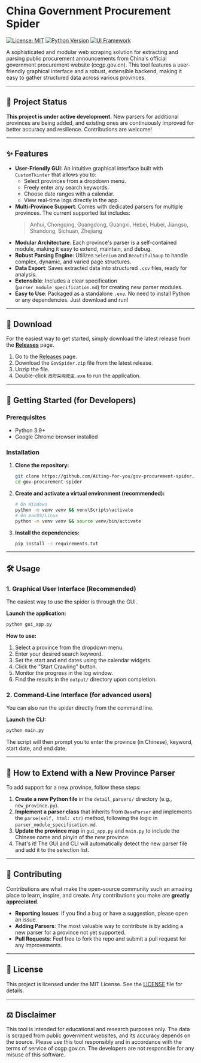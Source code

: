 # China Government Procurement Spider

[![License: MIT](https://img.shields.io/badge/License-MIT-yellow.svg)](https://opensource.org/licenses/MIT)
[![Python Version](https://img.shields.io/badge/python-3.9+-blue.svg)](https://www.python.org/downloads/)
[![UI Framework](https://img.shields.io/badge/UI-CustomTkinter-blue)](https://github.com/TomSchimansky/CustomTkinter)

A sophisticated and modular web scraping solution for extracting and parsing public procurement announcements from China's official government procurement website (ccgp.gov.cn). This tool features a user-friendly graphical interface and a robust, extensible backend, making it easy to gather structured data across various provinces.

---

## 🌟 Project Status

**This project is under active development.** New parsers for additional provinces are being added, and existing ones are continuously improved for better accuracy and resilience. Contributions are welcome!

---

## ✨ Features

- **User-Friendly GUI**: An intuitive graphical interface built with `CustomTkinter` that allows you to:
    - Select provinces from a dropdown menu.
    - Freely enter any search keywords.
    - Choose date ranges with a calendar.
    - View real-time logs directly in the app.
- **Multi-Province Support**: Comes with dedicated parsers for multiple provinces. The current supported list includes:
    > Anhui, Chongqing, Guangdong, Guangxi, Hebei, Hubei, Jiangsu, Shandong, Sichuan, Zhejiang
- **Modular Architecture**: Each province's parser is a self-contained module, making it easy to extend, maintain, and debug.
- **Robust Parsing Engine**: Utilizes `Selenium` and `BeautifulSoup` to handle complex, dynamic, and varied page structures.
- **Data Export**: Saves extracted data into structured `.csv` files, ready for analysis.
- **Extensible**: Includes a clear specification (`parser_module_specification.md`) for creating new parser modules.
- **Easy to Use**: Packaged as a standalone `.exe`. No need to install Python or any dependencies. Just download and run!

---

## 💾 Download

For the easiest way to get started, simply download the latest release from the **[Releases](https://github.com/Aiting-for-you/gov-procurement-spider/releases)** page.

1.  Go to the [Releases](https://github.com/Aiting-for-you/gov-procurement-spider/releases) page.
2.  Download the `GovSpider.zip` file from the latest release.
3.  Unzip the file.
4.  Double-click `政府采购爬虫.exe` to run the application.

---

## 🚀 Getting Started (for Developers)

### Prerequisites

- Python 3.9+
- Google Chrome browser installed

### Installation

1.  **Clone the repository:**
    ```bash
    git clone https://github.com/Aiting-for-you/gov-procurement-spider.git
    cd gov-procurement-spider
    ```

2.  **Create and activate a virtual environment (recommended):**
    ```bash
    # On Windows
    python -m venv venv && venv\Scripts\activate
    # On macOS/Linux
    python -m venv venv && source venv/bin/activate
    ```

3.  **Install the dependencies:**
    ```bash
    pip install -r requirements.txt
    ```

---

## 🛠️ Usage

### 1. Graphical User Interface (Recommended)

The easiest way to use the spider is through the GUI.

**Launch the application:**
```bash
python gui_app.py
```

**How to use:**
1.  Select a province from the dropdown menu.
2.  Enter your desired search keyword.
3.  Set the start and end dates using the calendar widgets.
4.  Click the "Start Crawling" button.
5.  Monitor the progress in the log window.
6.  Find the results in the `output/` directory upon completion.

### 2. Command-Line Interface (for advanced users)

You can also run the spider directly from the command line.

**Launch the CLI:**
```bash
python main.py
```
The script will then prompt you to enter the province (in Chinese), keyword, start date, and end date.

---

## 🔧 How to Extend with a New Province Parser

To add support for a new province, follow these steps:

1.  **Create a new Python file** in the `detail_parsers/` directory (e.g., `new_province.py`).
2.  **Implement a parser class** that inherits from `BaseParser` and implements the `parse(self, html: str)` method, following the logic in `parser_module_specification.md`.
3.  **Update the province map** in `gui_app.py` and `main.py` to include the Chinese name and pinyin of the new province.
4.  That's it! The GUI and CLI will automatically detect the new parser file and add it to the selection list.

---

## 🤝 Contributing

Contributions are what make the open-source community such an amazing place to learn, inspire, and create. Any contributions you make are **greatly appreciated**.

-   **Reporting Issues**: If you find a bug or have a suggestion, please open an issue.
-   **Adding Parsers**: The most valuable way to contribute is by adding a new parser for a province not yet supported.
-   **Pull Requests**: Feel free to fork the repo and submit a pull request for any improvements.

---

## 📜 License

This project is licensed under the MIT License. See the [LICENSE](LICENSE) file for details.

---

## ⚖️ Disclaimer

This tool is intended for educational and research purposes only. The data is scraped from public government websites, and its accuracy depends on the source. Please use this tool responsibly and in accordance with the terms of service of ccgp.gov.cn. The developers are not responsible for any misuse of this software.
